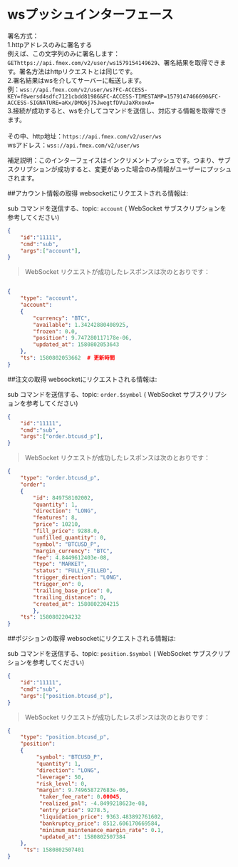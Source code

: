 # wsプッシュインターフェース

署名方式：<br>
1.httpアドレスのみに署名する<br>
例えば、この文字列のみに署名します：`GEThttps://api.fmex.com/v2/user/ws1579154149629`、署名結果を取得できます。署名方法はhttpリクエストとは同じです。<br>
2.署名結果はwsを介してサーバーに転送します。<br>
例：`wss://api.fmex.com/v2/user/ws?FC-ACCESS-KEY=f8wersd4sdfc7121cbdd81986&FC-ACCESS-TIMESTAMP=1579147466690&FC-ACCESS-SIGNATURE=aKx/DMQ6j75JwegtfDVuJaXRxoxA=`<br>
3.接続が成功すると、wsを介してコマンドを送信し、対応する情報を取得できます。<br>
<br>
その中、http地址：`https://api.fmex.com/v2/user/ws`<br>
wsアドレス：`wss://api.fmex.com/v2/user/ws`<br>

補足説明：このインターフェイスはインクリメントプッシュです。つまり、サブスクリプションが成功すると、変更があった場合のみ情報がユーザーにプッシュされます。

##アカウント情報の取得
websocketにリクエストされる情報は:

sub コマンドを送信する、topic: `account`  ( WebSocket サブスクリプションを参考してください)

```json
{
    "id":"11111",
    "cmd":"sub",
    "args":["account"],
}
```
>WebSocket リクエストが成功したレスポンスは次のとおりです：

```json

{
    "type": "account", 
    "account": 
    {
        "currency": "BTC", 
        "available": 1.34242880408925, 
        "frozen": 0.0, 
        "position": 9.747280117178e-06, 
        "updated_at": 1580802053643
    }, 
    "ts": 1580802053662  # 更新時間
}
```

##注文の取得
websocketにリクエストされる情報は:

sub コマンドを送信する、topic: `order.$symbol`  ( WebSocket サブスクリプションを参考してください)

```json
{
    "id":"11111",
    "cmd":"sub",
    "args":["order.btcusd_p"],
}
```
>WebSocket リクエストが成功したレスポンスは次のとおりです：

```json
{
    "type": "order.btcusd_p", 
    "order": 
    {
        "id": 849758102002, 
        "quantity": 1, 
        "direction": "LONG", 
        "features": 8, 
        "price": 10210, 
        "fill_price": 9288.0, 
        "unfilled_quantity": 0, 
        "symbol": "BTCUSD_P", 
        "margin_currency": "BTC", 
        "fee": 4.8449612403e-08, 
        "type": "MARKET", 
        "status": "FULLY_FILLED", 
        "trigger_direction": "LONG", 
        "trigger_on": 0, 
        "trailing_base_price": 0, 
        "trailing_distance": 0, 
        "created_at": 1580802204215
        }, 
    "ts": 1580802204232
}
```
##ポジションの取得
websocketにリクエストされる情報は:

sub コマンドを送信する、topic: `position.$symbol` ( WebSocket サブスクリプションを参考してください)

```json
{
    "id":"11111",
    "cmd":"sub",
    "args":["position.btcusd_p"],
}
```
>WebSocket リクエストが成功したレスポンスは次のとおりです：

```json
{
    "type": "position.btcusd_p", 
    "position": 
    {
         "symbol": "BTCUSD_P", 
         "quantity": 1, 
         "direction": "LONG", 
         "leverage": 50, 
         "risk_level": 0, 
         "margin": 9.749658727683e-06,
          "taker_fee_rate": 0.00045, 
          "realized_pnl": -4.8499218623e-08, 
          "entry_price": 9278.5, 
          "liquidation_price": 9363.483892761602, 
          "bankruptcy_price": 8512.606170669584, 
          "minimum_maintenance_margin_rate": 0.1, 
          "updated_at": 1580802507384
    },
     "ts": 1580802507401
}
```

